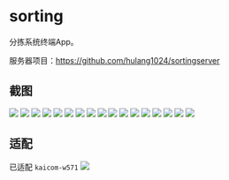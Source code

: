 ﻿# sorting

分拣系统终端App。

服务器项目：https://github.com/hulang1024/sortingserver


## 截图

![](doc/screenshots/login.png)
![](doc/screenshots/register.png)
![](doc/screenshots/main_menu.png)
![](doc/screenshots/package_create.png)
![](doc/screenshots/package_delete.png)
![](doc/screenshots/package_search.png)
![](doc/screenshots/package_details.png)
![](doc/screenshots/item_alloc_menu.png)
![](doc/screenshots/item_alloc_delete.png)
![](doc/screenshots/item_alloc_add.png)
![](doc/screenshots/item_alloc_add_details.png)
![](doc/screenshots/item_alloc_search.png)
![](doc/screenshots/profile.png)
![](doc/screenshots/password_modify.png)
![](doc/screenshots/settings.png)
![](doc/screenshots/settings_general.png)
![](doc/screenshots/key_binding.png)

## 适配
已适配 `kaicom-w571`
![](doc/screenshots/kaicomw571.png)
